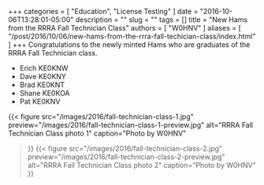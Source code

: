 +++
categories = [ "Education", "License Testing" ]
date = "2016-10-06T13:28:01-05:00"
description = ""
slug = ""
tags = []
title = "New Hams from the RRRA Fall Technician Class"
authors = [ "W0HNV" ]
aliases = [ "/post/2016/10/06/new-hams-from-the-rrra-fall-techician-class/index.html" ]
+++
Congratulations to the newly minted Hams who are graduates of the RRRA Fall
Technician class.

* Erich KE0KNW
* Dave KE0KNY
* Brad KE0KNT
* Shane KE0KOA
* Pat KE0KNV
<!--more-->
{{< figure src="/images/2016/fall-technician-class-1.jpg"
	preview="/images/2016/fall-technician-class-1-preview.jpg"
	alt="RRRA Fall Technician Class photo 1"
	caption="Photo by W0HNV"
>}}
{{< figure src="/images/2016/fall-technician-class-2.jpg"
	preview="/images/2016/fall-technician-class-2-preview.jpg"
	alt="RRRA Fall Technician Class photo 2"
	caption="Photo by W0HNV"
>}}
